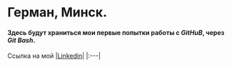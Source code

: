 # Герман, Минск.
#### Здесь будут храниться мои первые попытки работы с ***GitHuB***, через ***Git Bash***.






 
Ссылка на мой |[Linkedin](https://www.linkedin.com/in/herman-shtolle/ "My page")|
 |:---|
